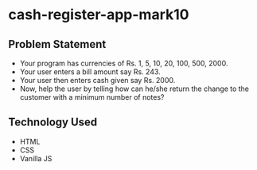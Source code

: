 # cash-register-app-mark10

## Problem Statement

- Your program has currencies of Rs. 1, 5, 10, 20, 100, 500, 2000.
- Your user enters a bill amount say Rs. 243.
- Your user then enters cash given say Rs. 2000.
- Now, help the user by telling how can he/she return the change to the customer with a minimum number of notes?
 
 ## Technology Used
 
 - HTML
 - CSS
 - Vanilla JS
